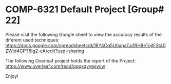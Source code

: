 # COMP-6321 Default Project [Group# 22]

Please visit the following Google sheet to view the accuracy results of the diferent used techniques:
https://docs.google.com/spreadsheets/d/16Y4Cq5UtiupaCu1RH6eTojlF3t40ZWId4GPT5Ig2-cA/edit?usp=sharing


The following Overleaf project holds the report of the Project:
https://www.overleaf.com/read/qqqxqvyqsycw

Enjoy!
